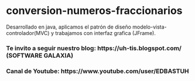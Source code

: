 # conversion-numeros-fraccionarios
Desarrollado en java, aplicamos el patrón de diseño modelo-vista-controlador(MVC) y trabajamos con interfaz grafica (JFrame).

<h3> Te invito a seguir nuestro blog: https://uh-tis.blogspot.com/ (SOFTWARE GALAXIA) </h3>
<h3> Canal de Youtube: https://www.youtube.com/user/EDBASTUH </h3>

